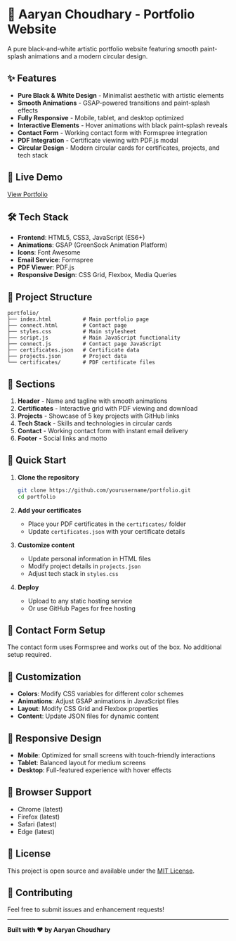 # 🎨 Aaryan Choudhary - Portfolio Website

A pure black-and-white artistic portfolio website featuring smooth paint-splash animations and a modern circular design.

## ✨ Features

- **Pure Black & White Design** - Minimalist aesthetic with artistic elements
- **Smooth Animations** - GSAP-powered transitions and paint-splash effects
- **Fully Responsive** - Mobile, tablet, and desktop optimized
- **Interactive Elements** - Hover animations with black paint-splash reveals
- **Contact Form** - Working contact form with Formspree integration
- **PDF Integration** - Certificate viewing with PDF.js modal
- **Circular Design** - Modern circular cards for certificates, projects, and tech stack

## 🚀 Live Demo

[View Portfolio](https://your-deployed-url.com)

## 🛠️ Tech Stack

- **Frontend**: HTML5, CSS3, JavaScript (ES6+)
- **Animations**: GSAP (GreenSock Animation Platform)
- **Icons**: Font Awesome
- **Email Service**: Formspree
- **PDF Viewer**: PDF.js
- **Responsive Design**: CSS Grid, Flexbox, Media Queries

## 📁 Project Structure

```
portfolio/
├── index.html          # Main portfolio page
├── connect.html        # Contact page
├── styles.css          # Main stylesheet
├── script.js           # Main JavaScript functionality
├── connect.js          # Contact page JavaScript
├── certificates.json   # Certificate data
├── projects.json       # Project data
└── certificates/       # PDF certificate files
```

## 🎯 Sections

1. **Header** - Name and tagline with smooth animations
2. **Certificates** - Interactive grid with PDF viewing and download
3. **Projects** - Showcase of 5 key projects with GitHub links
4. **Tech Stack** - Skills and technologies in circular cards
5. **Contact** - Working contact form with instant email delivery
6. **Footer** - Social links and motto

## 🚀 Quick Start

1. **Clone the repository**
   ```bash
   git clone https://github.com/yourusername/portfolio.git
   cd portfolio
   ```

2. **Add your certificates**
   - Place your PDF certificates in the `certificates/` folder
   - Update `certificates.json` with your certificate details

3. **Customize content**
   - Update personal information in HTML files
   - Modify project details in `projects.json`
   - Adjust tech stack in `styles.css`

4. **Deploy**
   - Upload to any static hosting service
   - Or use GitHub Pages for free hosting

## 📧 Contact Form Setup

The contact form uses Formspree and works out of the box. No additional setup required.

## 🎨 Customization

- **Colors**: Modify CSS variables for different color schemes
- **Animations**: Adjust GSAP animations in JavaScript files
- **Layout**: Modify CSS Grid and Flexbox properties
- **Content**: Update JSON files for dynamic content

## 📱 Responsive Design

- **Mobile**: Optimized for small screens with touch-friendly interactions
- **Tablet**: Balanced layout for medium screens
- **Desktop**: Full-featured experience with hover effects

## 🔧 Browser Support

- Chrome (latest)
- Firefox (latest)
- Safari (latest)
- Edge (latest)

## 📄 License

This project is open source and available under the [MIT License](LICENSE).

## 🤝 Contributing

Feel free to submit issues and enhancement requests!

---

**Built with ❤️ by Aaryan Choudhary**
